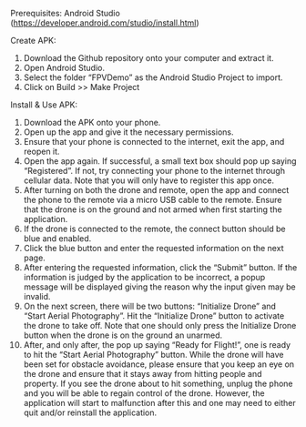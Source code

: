 					
	

Prerequisites:
	Android Studio (https://developer.android.com/studio/install.html)

Create APK:
1. Download the Github repository onto your computer and extract it.
2. Open Android Studio.
3. Select the folder “FPVDemo” as the Android Studio Project to import.
4. Click on Build >> Make Project

Install & Use APK:
1. Download the APK onto your phone.
2. Open up the app and give it the necessary permissions.
3. Ensure that your phone is connected to the internet, exit the app, and reopen it.
4. Open the app again. If successful, a small text box should pop up saying “Registered”. 
If not,  try connecting your phone to the internet through cellular data. Note that you will only have to register this app once.
5. After turning on both the drone and remote, open the app and connect the phone to the remote via a micro USB cable to the remote. Ensure that the drone is on the ground and not armed when first starting the application.
6. If the drone is connected to the remote, the connect button should be blue and enabled. 
7. Click the blue button and enter the requested information on the next page.
8. After entering the requested information, click the “Submit” button. If the information is judged by the application to be incorrect, a popup message will be displayed giving the reason why the input given may be invalid.
9. On the next screen, there will be two buttons: “Initialize Drone” and “Start Aerial Photography”.  Hit the “Initialize Drone” button to activate the drone to take off. Note that one should only press the Initialize Drone button when the drone is on the ground an unarmed.
10. After, and only after, the pop up saying “Ready for Flight!”, one is ready to hit the “Start Aerial Photography” button. While the drone will have been set for obstacle avoidance, please ensure that you keep an eye on the drone and ensure that it stays away from hitting people and property. If you see the drone about to hit something, unplug the phone and you will be able to regain control of the drone. However, the application will start to malfunction after this and one may need to either quit and/or reinstall the application.
